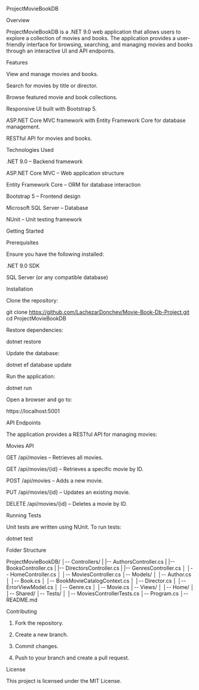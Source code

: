 ProjectMovieBookDB

Overview

ProjectMovieBookDB is a .NET 9.0 web application that allows users to explore a collection of movies and books. The application provides a user-friendly interface for browsing, searching, and managing movies and books through an interactive UI and API endpoints.

Features

View and manage movies and books.

Search for movies by title or director.

Browse featured movie and book collections.

Responsive UI built with Bootstrap 5.

ASP.NET Core MVC framework with Entity Framework Core for database management.

RESTful API for movies and books.

Technologies Used

.NET 9.0 – Backend framework

ASP.NET Core MVC – Web application structure

Entity Framework Core – ORM for database interaction

Bootstrap 5 – Frontend design

Microsoft SQL Server – Database

NUnit – Unit testing framework

Getting Started

Prerequisites

Ensure you have the following installed:

.NET 9.0 SDK

SQL Server (or any compatible database)

Installation

Clone the repository:

git clone https://github.com/LachezarDonchev/Movie-Book-Db-Project.git
cd ProjectMovieBookDB

Restore dependencies:

dotnet restore

Update the database:

dotnet ef database update

Run the application:

dotnet run

Open a browser and go to:

https://localhost:5001

API Endpoints

The application provides a RESTful API for managing movies:

Movies API

GET /api/movies – Retrieves all movies.

GET /api/movies/{id} – Retrieves a specific movie by ID.

POST /api/movies – Adds a new movie.

PUT /api/movies/{id} – Updates an existing movie.

DELETE /api/movies/{id} – Deletes a movie by ID.

Running Tests

Unit tests are written using NUnit.
To run tests:

 dotnet test

Folder Structure

ProjectMovieBookDB/
│-- Controllers/
|   |-- AuthorsController.cs
|   |-- BooksController.cs
|   |-- DirectorsController.cs
|   |-- GenresController.cs
│   │-- HomeController.cs
│   │-- MoviesController.cs
│-- Models/
│   │-- Author.cs
│   │-- Book.cs
│   │-- BookMovieCatalogContext.cs
│   │-- Director.cs
│   │-- ErrorViewModel.cs
│   │-- Genre.cs
│   │-- Movie.cs
│-- Views/
│   │-- Home/
│   │-- Shared/
│-- Tests/
│   │-- MoviesControllerTests.cs
│-- Program.cs
│-- README.md

Contributing

1. Fork the repository.

2. Create a new branch.

3. Commit changes.

4. Push to your branch and create a pull request.

License

This project is licensed under the MIT License.
